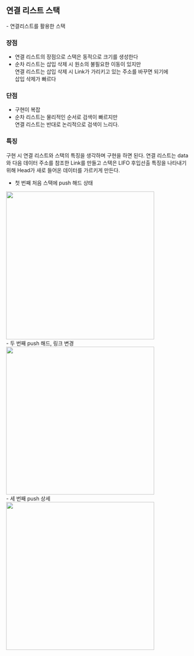 <h2>연결 리스트 스택</h2>
 - 연결리스트를 활용한 스택
 <br>
 
 <h3>장점</h3>
 
  - 연결 리스트의 장점으로 스택은 동적으로 크기를 생성한다
  - 순차 리스트는 삽입 삭제 시 원소의 불필요한 이동이 있지만 <br/>
    연결 리스트는 삽입 삭제 시 Link가 가리키고 있는 주소를 바꾸면 되기에 <br/>
    삽입 삭제가 빠르다
    
<h3>단점</h3>

 - 구현이 복잡
 - 순차 리스트는 물리적인 순서로 검색이 빠르지만<br />
   연결 리스트는 반대로 논리적으로 검색이 느리다.
<h3>특징</h3>
<p>
  구현 시 연결 리스트와 스택의 특징을 생각하며 구현을 하면 된다.
  연결 리스트는 data와 다음 데이터 주소를 참조한 Link를 만들고
  스택은 LIFO 후입선출 특징을 나타내기 위해 Head가 새로 들어온 데이터를 가르키게 만든다.
</p>


 - 첫 번째 처음 스택에 push 해드 상태
<img src="https://github.com/stayonasDev/Tag/assets/149605122/60a45599-49bd-4bb4-8c40-fc649425f722" width="400px" height="400px">
<br>
 - 두 번째 push 해드, 링크 변경
<img src="https://github.com/stayonasDev/Tag/assets/149605122/5e8c64d1-28bd-48f5-81fc-73b5fa4732f5" width="400px" height="400px">
<br>
 - 세 번째 push 상세
<img src="https://github.com/stayonasDev/Tag/assets/149605122/68f834d7-11fd-4f0c-a5b5-e6000d889828" width="400px" height="400px">
